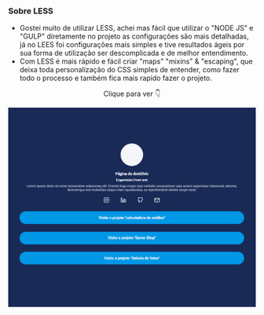 ### Sobre LESS

- Gostei muito de utilizar LESS, achei mas fácil que utilizar o "NODE JS" e "GULP" diretamente no projeto as configurações são mais detalhadas, já no LEES foi configurações mais simples e tive resultados ágeis por sua forma de utilização ser descomplicada e de melhor entendimento.
- Com LESS é mais rápido e fácil criar "maps" "mixins" & "escaping", que deixa toda personalização do CSS simples de entender, como fazer todo o processo e também fica mais rapido fazer o projeto.

<p align="center">Clique para ver 👇</p>

<p align="center">
    <a href="">
        <img src="images/paginaPronta.png" alt="Imagem da pagina pronta feita utilizando less"></img>
    </a>
</p>